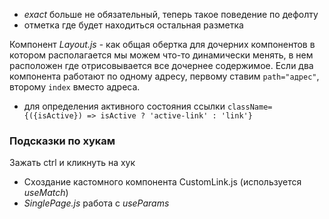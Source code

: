 - *exact* больше не обязательный, теперь такое поведение по дефолту
- *<Outlet/>* отметка где будет находиться остальная разметка

Компонент _Layout.js_ - как общая обертка для дочерних компонентов в котором
располагается мы можем что-то динамически менять, в нем расположен <Outlet/> где отрисовывается все дочернее содержимое.
Если два компонента работают по одному адресу, первому ставим `path="адрес"`, второму `index` вместо адреса.

- для определения активного состояния ссылки
`className={({isActive}) => isActive ? 'active-link' : 'link'}`

### Подсказки по хукам
Зажать ctrl и кликнуть на хук

- Cxоздание кастомного компонента CustomLink.js (используется *useMatch*)
- _SinglePage.js_ работа с *useParams*